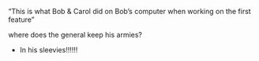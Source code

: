  “This is what Bob & Carol did on Bob’s computer when working on the first feature”
 
 where does the general keep his armies?
 - In his sleevies!!!!!!